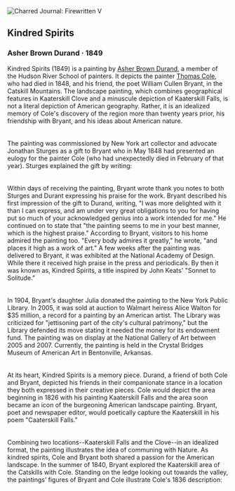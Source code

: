 <div class="artwork-of-the-day">
  <div class="container">
    <div class="img-wrapper">
      <img
        src="https://uploads5.wikiart.org/00205/images/asher-brown-durand/asher-durand-kindred-spirits.jpg!Large.jpg"
        alt="Charred Journal: Firewritten V" />
    </div>
    <div class="artwork-detail">
      <div class="artwork-origin"> 
        <h2 class="artwork-name">Kindred Spirits</h2>
        <h3 class="artist">
          Asher Brown Durand
                    ·  1849
        </h3>
      </div>
      <p class="description">
        <span class="artwork-description-text ng-binding" ng-bind-html="viewModel.ArtworkOfTheDay.Description | unsafe">Kindred Spirits (1849) is a painting by <a target="_blank" href="/en/asher-brown-durand">Asher Brown Durand</a>, a member of the Hudson River School of painters. It depicts the painter <a target="_blank" href="/en/thomas-cole">Thomas Cole</a>, who had died in 1848, and his friend, the poet William Cullen Bryant, in the Catskill Mountains.  The landscape painting, which combines geographical features in Kaaterskill Clove and a minuscule depiction of Kaaterskill Falls, is not a literal depiction of American geography.  Rather, it is an idealized memory of Cole's discovery of the region more than twenty years prior, his friendship with Bryant, and his ideas about American nature.<br>
<br>
<br>The painting was commissioned by New York art collector and advocate Jonathan Sturges as a gift to Bryant who in May 1848 had presented an eulogy for the painter Cole (who had unexpectedly died in February of that year). Sturges explained the gift by writing:<br>
<br>
<br>Within days of receiving the painting, Bryant wrote thank you notes to both Sturges and Durant expressing his praise for the work. Bryant described his first impression of the gift to Durand, writing, "I was more delighted with it than I can express, and am under very great obligations to you for having put so much of your acknowledged genius into a work intended for me." He continued on to state that "the painting seems to me in your best manner, which is the highest praise." According to Bryant, visitors to his home admired the painting too. "Every body admires it greatly," he wrote, "and places it high as a work of art." A few weeks after the painting was delivered to Bryant, it was exhibited at the National Academy of Design.  While there it received high praise in the press and periodicals. By then it was known as, Kindred Spirits, a title inspired by John Keats' "Sonnet to Solitude."<br>
<br>
<br>In 1904, Bryant's daughter Julia donated the painting to the New York Public Library. In 2005, it was sold at auction to Walmart heiress Alice Walton for $35&nbsp;million, a record for a painting by an American artist. The Library was criticized for "jettisoning part of the city's cultural patrimony," but the Library defended its move stating it needed the money for its endowment fund. The painting was on display at the National Gallery of Art between 2005 and 2007. Currently, the painting is held in the Crystal Bridges Museum of American Art in Bentonville, Arkansas.<br>
<br>
<br>At its heart, Kindred Spirits is a memory piece. Durand, a friend of both Cole and Bryant, depicted his friends in their companionate stance in a location they both expressed in their creative pieces. Cole would depict the area beginning in 1826 with his painting Kaaterskill Falls and the area soon became an icon of the burgeoning American landscape painting. Bryant, poet and newspaper editor, would poetically capture the Kaaterskill in his poem "Caaterskill Falls."<br>
<br>
<br>Combining two locations--Kaaterskill Falls and the Clove--in an idealized format, the painting illustrates the idea of communing with Nature. As kindred spirits, Cole and Bryant both shared a passion for the American landscape.  In the summer of 1840, Bryant explored the Kaaterskill area of the Catskills with Cole. Standing on the ledge looking out towards the valley, the paintings’ figures of Bryant and Cole illustrate Cole's 1836 description:<br></span>
                        <div class="text-shadow-container" ng-show="showShadow" style=""></div>
      </p>
    </div>
  </div>

</div>
